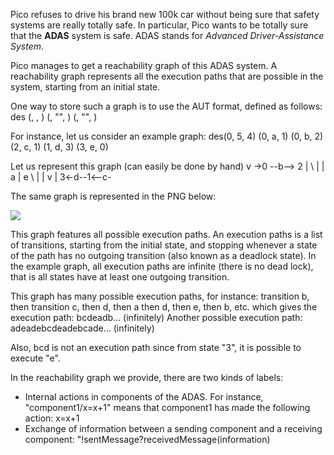 Pico refuses to drive his brand new 100k car without being sure that safety systems are really totally safe.
In particular, Pico wants to be totally sure that the **ADAS** system is safe. ADAS stands for *Advanced Driver-Assistance System*.

Pico manages to get a reachability graph of this ADAS system. A reachability graph represents all the execution paths that are possible in the system, starting from an initial state.

One way to store such a graph is to use the AUT format, defined as follows:
des (<initialState>, <numberOfTransitions>, <numberOfStates>)
(<sourceState>, "<transitionLabel>", <destinationState>)
(<sourceState>, "<transitionLabel>", <destinationState>)


For instance, let us consider an example graph:
des(0, 5, 4)
(0, a, 1)
(0, b, 2)
(2, c, 1)
(1, d, 3)
(3, e, 0)


Let us represent this graph (can easily be done by hand)
        v
      ->0 --b--> 2
      |	\        |
      |  a       | 
      e   \      |
      |	   v     |
      3<-d--1<--c-
	  
The same graph is represented in the PNG below:

![](./simplegraph.png)

This graph features all possible execution paths. An execution paths is a list of transitions, starting from the initial state, and stopping whenever a state of the path has no outgoing transition (also known as a deadlock state). In the example graph, all execution paths are infinite (there is no dead lock), that is all states have at least one outgoing transition. 

This graph has many possible execution paths, for instance:
transition b, then transition c, then d, then a then d, then e, then b, etc. which gives the execution path: bcdeadb... (infinitely)
Another possible execution path: adeadebcdeadebcade... (infinitely)

Also, bcd is not an execution path since from state "3", it is possible to execute "e".

In the reachability graph we provide, there are two kinds of labels:

- Internal actions in components of the ADAS. For instance, "component1/x=x+1" means that component1 has made the following action: x=x+1
- Exchange of information between a sending component and a receiving component: "!sentMessage?receivedMessage(information)




